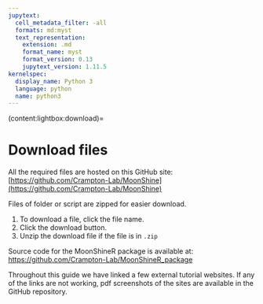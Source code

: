 ```yaml
---
jupytext:
  cell_metadata_filter: -all
  formats: md:myst
  text_representation:
    extension: .md
    format_name: myst
    format_version: 0.13
    jupytext_version: 1.11.5
kernelspec:
  display_name: Python 3
  language: python
  name: python3
---
```


(content:lightbox:download)=
# Download files
All the required files are hosted on this GitHub site:
[https://github.com/Crampton-Lab/MoonShine](https://github.com/Crampton-Lab/MoonShine)

Files of folder or script are zipped for easier download.
1. To download a file, click the file name.
2. Click the download button.
3. Unzip the download file if the file is in `.zip`

Source code for the MoonShineR package is available at:
https://github.com/Crampton-Lab/MoonShineR_package

Throughout this guide we have linked a few external tutorial websites. If any of the links are not working, pdf screenshots of the sites are available in the GitHub repository.